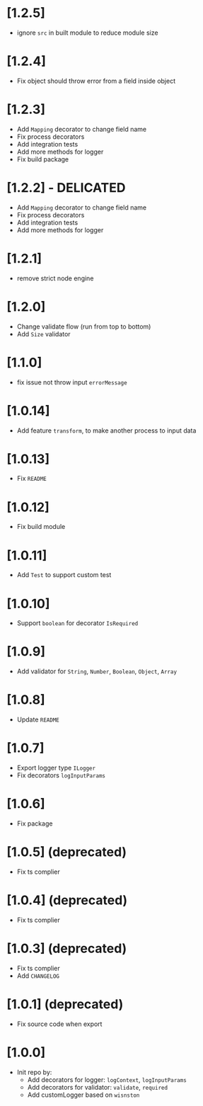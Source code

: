 # [1.2.5]

- ignore `src` in built module to reduce module size

# [1.2.4]

- Fix object should throw error from a field inside object

# [1.2.3]

- Add `Mapping` decorator to change field name
- Fix process decorators
- Add integration tests
- Add more methods for logger
- Fix build package

# [1.2.2] - DELICATED

- Add `Mapping` decorator to change field name
- Fix process decorators
- Add integration tests
- Add more methods for logger

# [1.2.1]

- remove strict node engine

# [1.2.0]

- Change validate flow (run from top to bottom)
- Add `Size` validator

# [1.1.0]

- fix issue not throw input `errorMessage`

# [1.0.14]

- Add feature `transform`, to make another process to input data

# [1.0.13]

- Fix `README`

# [1.0.12]

- Fix build module

# [1.0.11]

- Add `Test` to support custom test

# [1.0.10]

- Support `boolean` for decorator `IsRequired`

# [1.0.9]

- Add validator for `String`, `Number`, `Boolean`, `Object`, `Array`

# [1.0.8]

- Update `README`

# [1.0.7]

- Export logger type `ILogger`
- Fix decorators `logInputParams`

# [1.0.6]

- Fix package

# [1.0.5] (deprecated)

- Fix ts complier

# [1.0.4] (deprecated)

- Fix ts complier

# [1.0.3] (deprecated)

- Fix ts complier
- Add `CHANGELOG`

# [1.0.1] (deprecated)

- Fix source code when export

# [1.0.0]

- Init repo by:
  - Add decorators for logger: `logContext`, `logInputParams`
  - Add decorators for validator: `validate`, `required`
  - Add customLogger based on `wisnston`
